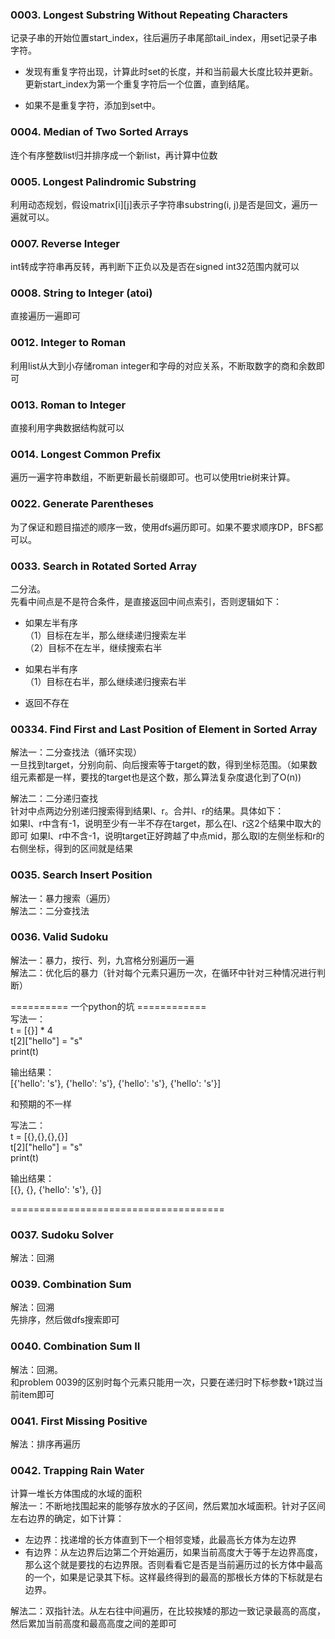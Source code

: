 

### 0003.  Longest Substring Without Repeating Characters ###

记录子串的开始位置start\_index，往后遍历子串尾部tail\_index，用set记录子串字符。


- 发现有重复字符出现，计算此时set的长度，并和当前最大长度比较并更新。更新start\_index为第一个重复字符后一个位置，直到结尾。

    
- 如果不是重复字符，添加到set中。

### 0004. Median of Two Sorted Arrays ###
连个有序整数list归并排序成一个新list，再计算中位数

### 0005. Longest Palindromic Substring ###
利用动态规划，假设matrix[i][j]表示子字符串substring(i, j)是否是回文，遍历一遍就可以。

### 0007. Reverse Integer ###
int转成字符串再反转，再判断下正负以及是否在signed int32范围内就可以

### 0008. String to Integer (atoi) ###
直接遍历一遍即可

### 0012. Integer to Roman ###
利用list从大到小存储roman integer和字母的对应关系，不断取数字的商和余数即可

### 0013. Roman to Integer ###
直接利用字典数据结构就可以

### 0014. Longest Common Prefix ###
遍历一遍字符串数组，不断更新最长前缀即可。也可以使用trie树来计算。   


### 0022. Generate Parentheses ###
为了保证和题目描述的顺序一致，使用dfs遍历即可。如果不要求顺序DP，BFS都可以。

### 0033. Search in Rotated Sorted Array ###
二分法。  
先看中间点是不是符合条件，是直接返回中间点索引，否则逻辑如下：  
- 如果左半有序  
（1）目标在左半，那么继续递归搜索左半  
（2）目标不在左半，继续搜索右半

- 如果右半有序  
（1）目标在右半，那么继续递归搜索右半  
- 返回不存在  


### 00334. Find First and Last Position of Element in Sorted Array ###
解法一：二分查找法（循环实现）  
一旦找到target，分别向前、向后搜索等于target的数，得到坐标范围。（如果数组元素都是一样，要找的target也是这个数，那么算法复杂度退化到了O(n))  

解法二：二分递归查找  
针对中点两边分别递归搜索得到结果l、r。合并l、r的结果。具体如下：  
如果l、r中含有-1，说明至少有一半不存在target，那么在l、r这2个结果中取大的即可
如果l、r中不含-1，说明target正好跨越了中点mid，那么取l的左侧坐标和r的右侧坐标，得到的区间就是结果


### 0035. Search Insert Position ###
解法一：暴力搜索（遍历）  
解法二：二分查找法

### 0036. Valid Sudoku ###
解法一：暴力，按行、列，九宫格分别遍历一遍  
解法二：优化后的暴力（针对每个元素只遍历一次，在循环中针对三种情况进行判断）  

========== 一个python的坑 ============  
写法一：  
t = [{}] * 4  
t[2]["hello"] = "s"  
print(t)  

 输出结果：  
 [{'hello': 's'}, {'hello': 's'}, {'hello': 's'}, {'hello': 's'}] 
  
 和预期的不一样
  
写法二：  
 t = [{},{},{},{}]  
 t[2]["hello"] = "s"  
 print(t)  
 
 输出结果：  
[{}, {}, {'hello': 's'}, {}]  


===================================== 

### 0037. Sudoku Solver ###
解法：回溯

### 0039. Combination Sum ###
解法：回溯  
先排序，然后做dfs搜索即可  

### 0040. Combination Sum II ###
解法：回溯。  
和problem 0039的区别时每个元素只能用一次，只要在递归时下标参数+1跳过当前item即可

### 0041. First Missing Positive ###
解法：排序再遍历

### 0042. Trapping Rain Water ###
计算一堆长方体围成的水域的面积  
解法一：不断地找围起来的能够存放水的子区间，然后累加水域面积。针对子区间左右边界的确定，如下计算：
- 左边界：找递增的长方体直到下一个相邻变矮，此最高长方体为左边界  
- 有边界：从左边界后边第二个开始遍历，如果当前高度大于等于左边界高度，那么这个就是要找的右边界限。否则看看它是否是当前遍历过的长方体中最高的一个，如果是记录其下标。这样最终得到的最高的那根长方体的下标就是右边界。

解法二：双指针法。从左右往中间遍历，在比较挨矮的那边一致记录最高的高度，然后累加当前高度和最高高度之间的差即可
